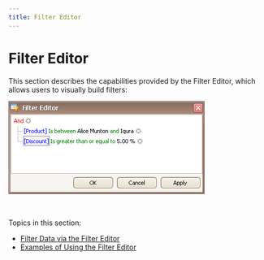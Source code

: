 ```yaml
---
title: Filter Editor
---
```

# Filter Editor
This section describes the capabilities provided by the Filter Editor, which allows users to visually build filters:

![EndUser_Win_FilterEditor](../images/Img9054.png)

&nbsp;

Topics in this section:
* [Filter Data via the Filter Editor](../../interface-elements-for-desktop/articles/filter-editor/filter-data-via-the-filter-editor.md)
* [Examples of Using the Filter Editor](../../interface-elements-for-desktop/articles/filter-editor/examples-of-using-the-filter-editor.md)